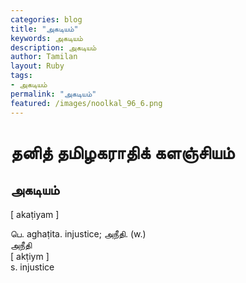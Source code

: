 ```yaml
---  
categories: blog  
title: "அகடியம்"
keywords: அகடியம்  
description: அகடியம்
author: Tamilan  
layout: Ruby  
tags:     
- அகடியம்
permalink: "அகடியம்"  
featured: /images/noolkal_96_6.png  
--- 
```

# தனித் தமிழகராதிக் களஞ்சியம்
## அகடியம்

[ akaṭiyam ]  
  
பெ. aghaṭita. injustice; அநீதி. (w.)  
அநீதி  
[ akṭiym ]  
s. injustice